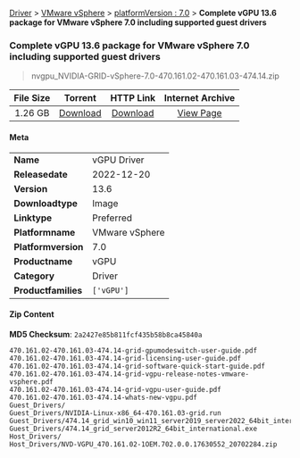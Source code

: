 
[Driver](/README.md)  >  [VMware vSphere](/index/Driver/VMware_vSphere.md)  >  [platformVersion : 7.0](/index/Driver/VMware_vSphere/7.0.md)  >  **Complete vGPU 13.6 package for VMware vSphere 7.0 including supported guest drivers**


###    Complete vGPU 13.6 package for VMware vSphere 7.0 including supported guest drivers

> nvgpu_NVIDIA-GRID-vSphere-7.0-470.161.02-470.161.03-474.14.zip   


| **File Size** | **Torrent**  | **HTTP Link** | **Internet Archive** |
|:-------------:|:------------:|:-------------:|:--------------------:|
| 1.26 GB |  [Download](https://archive.org/download/nvgpu_NVIDIA-GRID-vSphere-7.0-470.161.02-470.161.03-474.14.zip/nvgpu_NVIDIA-GRID-vSphere-7.0-470.161.02-470.161.03-474.14.zip_archive.torrent)       | [Download](https://archive.org/compress/nvgpu_NVIDIA-GRID-vSphere-7.0-470.161.02-470.161.03-474.14.zip) | [View Page](https://archive.org/details/nvgpu_NVIDIA-GRID-vSphere-7.0-470.161.02-470.161.03-474.14.zip)       |

#### Meta

<table>
<tr><td><strong>Name</strong></td><td>vGPU Driver</td></tr>
<tr><td><strong>Releasedate</strong></td><td>2022-12-20</td></tr>
<tr><td><strong>Version</strong></td><td>13.6</td></tr>
<tr><td><strong>Downloadtype</strong></td><td>Image</td></tr>
<tr><td><strong>Linktype</strong></td><td>Preferred</td></tr>
<tr><td><strong>Platformname</strong></td><td>VMware vSphere</td></tr>
<tr><td><strong>Platformversion</strong></td><td>7.0</td></tr>
<tr><td><strong>Productname</strong></td><td>vGPU</td></tr>
<tr><td><strong>Category</strong></td><td>Driver</td></tr>
<tr><td><strong>Productfamilies</strong></td><td><code>['vGPU']</code></td></tr>
</table>

#### Zip Content

**MD5 Checksum**: `2a2427e85b811fcf435b58b8ca45840a`

```text
470.161.02-470.161.03-474.14-grid-gpumodeswitch-user-guide.pdf
470.161.02-470.161.03-474.14-grid-licensing-user-guide.pdf
470.161.02-470.161.03-474.14-grid-software-quick-start-guide.pdf
470.161.02-470.161.03-474.14-grid-vgpu-release-notes-vmware-vsphere.pdf
470.161.02-470.161.03-474.14-grid-vgpu-user-guide.pdf
470.161.02-470.161.03-474.14-whats-new-vgpu.pdf
Guest_Drivers/
Guest_Drivers/NVIDIA-Linux-x86_64-470.161.03-grid.run
Guest_Drivers/474.14_grid_win10_win11_server2019_server2022_64bit_international.exe
Guest_Drivers/474.14_grid_server2012R2_64bit_international.exe
Host_Drivers/
Host_Drivers/NVD-VGPU_470.161.02-1OEM.702.0.0.17630552_20702284.zip
```